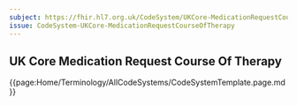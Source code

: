 ```yaml
---
subject: https://fhir.hl7.org.uk/CodeSystem/UKCore-MedicationRequestCourseOfTherapy
issue: CodeSystem-UKCore-MedicationRequestCourseOfTherapy
---
```

## UK Core Medication Request Course Of Therapy

{{page:Home/Terminology/AllCodeSystems/CodeSystemTemplate.page.md}}